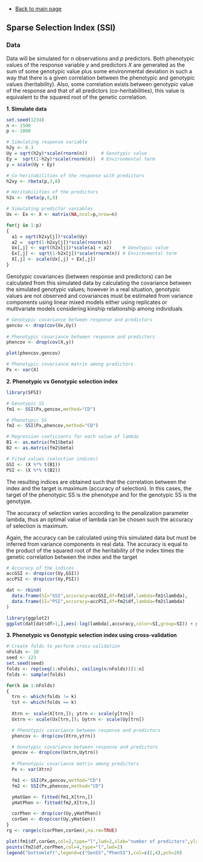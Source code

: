 * [Back to main page](https://github.com/MarcooLopez/SFSI/blob/master/README.md)

## Sparse Selection Index (SSI)

### Data

Data will be simulated for *n* observations and *p* predictors. Both phenotypic values of the response variable *y* and predictors *X* are generated as the sum of some genotypic value plus some environmental deviation in such a way that there is a given correlation between the phenotypic and genotypic values (heritability). Also, some correlation exists between genotypic value of the response and that of all predictors (co-heritabilities), this value is equivalent to the squared root of the genetic correlation.

**1. Simulate data**

```r
set.seed(1234)
n <- 1500
p <- 1000

# Simulating response variable
h2y <- 0.3      
Uy = sqrt(h2y)*scale(rnorm(n))     # Genotypic value
Ey =  sqrt(1-h2y)*scale(rnorm(n))  # Environmental term
y = scale(Uy + Ey)

# Co-heritabilities of the response with predictors
h2xy <- rbeta(p,3,8)

# Heritabilities of the predictors
h2x <- rbeta(p,8,8)

# Simulating predictor variables
Ux <- Ex <- X <- matrix(NA,ncol=p,nrow=n)

for(j in 1:p)
{
  a1 = sqrt(h2xy[j])*scale(Uy)
  a2 =  sqrt(1-h2xy[j])*scale(rnorm(n))
  Ux[,j] <- sqrt(h2x[j])*scale(a1 + a2)    # Genotypic value
  Ex[,j] <- sqrt(1-h2x[j])*scale(rnorm(n)) # Environmental term
  X[,j] <- scale(Ux[,j] + Ex[,j])
}
```

Genotypic covariances (between response and predictors) can be calculated from this simulated data by calculating the covariance between the simulated genotypic values; however in a real situation, genotypic values are not observed and covariances must be estimated from variance components using linear mixed models either using replicates or multivariate models considering kinship relationship among individuals
```r
# Genotypic covariance between response and predictors 
gencov <- drop(cov(Ux,Uy))
 
# Phenotypic covariance between response and predictors 
phencov <- drop(cov(X,y))

plot(phencov,gencov)

# Phenotypic covariance matrix among predictors
Px <- var(X)
```

**2. Phenotypic vs Genotypic selection index**

```r
library(SFSI)

# Genotypic SS
fm1 <- SSI(Px,gencov,method="CD")

# Phenotypic SS
fm2 <- SSI(Px,phencov,method="CD")

# Regression coeficients for each value of lambda
B1 <- as.matrix(fm1$beta)
B2 <- as.matrix(fm2$beta)

# Fited values (selection indices)
GSI <- (X %*% t(B1))
PSI <- (X %*% t(B2))
```
The resulting indices are obtained such that the correlation between the index and the target is maximum (accuracy of selection). In this cases, the target of the phenotypic SS is the phenotype and for the genotypic SS is the genotype.

The accuracy of selection varies according to the penalization parameter lambda, thus an optimal value of lambda can be chosen such the accuracy of selection is maximum.

Again, the accuracy can be calculated using this simulated data but must be inferred from variance components in real data. The accuracy is equal to the product of the squared root of the heritability of the index times the genetic correlation between the index and the target 

```r
# Accuracy of the indices
accGSI <- drop(cor(Uy,GSI))
accPSI <- drop(cor(Uy,PSI))

dat <- rbind(
  data.frame(SI="GSI",accuracy=accGSI,df=fm1$df,lambda=fm1$lambda),
  data.frame(SI="PSI",accuracy=accPSI,df=fm2$df,lambda=fm2$lambda)
)

library(ggplot2)
ggplot(dat[dat$df>1,],aes(-log(lambda),accuracy,color=SI,group=SI)) + geom_line(size=0.8)
```

**3. Phenotypic vs Genotypic selection index using cross-validation**

```r
# Create folds to perform cross-validation
nFolds <- 10
seed <- 123
set.seed(seed)
folds <- rep(seq(1:nFolds), ceiling(n/nFolds))[1:n]
folds <- sample(folds)

for(k in 1:nFolds)
{
  trn <- which(folds != k)
  tst <- which(folds == k)
  
  Xtrn <- scale(X[trn,]); ytrn <- scale(y[trn])
  Uxtrn <- scale(Ux[trn,]); Uytrn <- scale(Uy[trn])

  # Phenotypic covariance between response and predictors 
  phencov <- drop(cov(Xtrn,ytrn))

  # Genotypic covariance between response and predictors 
  gencov <- drop(cov(Uxtrn,Uytrn))
  
  # Phenotypic covariance matrix among predictors
  Px <- var(Xtrn)

  fm1 <- SSI(Px,gencov,method="CD")
  fm2 <- SSI(Px,phencov,method="CD")

  yHatGen <- fitted(fm1,X[trn,])
  yHatPhen <- fitted(fm2,X[trn,])

  corPhen <- drop(cor(Uy,yHatPhen))
  corGen <- drop(cor(Uy,yHatGen))
}
rg <- range(c(corPhen,corGen),na.rm=TRUE)

plot(fm1$df,corGen,col=2,type="l",lwd=2,xlab="number of predictors",ylab="accuracy",ylim=rg)
points(fm2$df,corPhen,col=4,type="l",lwd=2)
legend("bottomleft",legend=c("GenSS","PhenSS"),col=c(2,4),pch=20)

```
